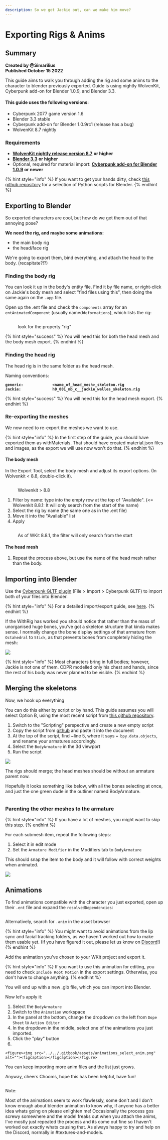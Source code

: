```yaml
---
description: So we got Jackie out, can we make him move?
---
```


# Exporting Rigs & Anims

## Summary

**Created by @Simarilius** \
**Published October 15 2022**

This guide aims to walk you through adding the rig and some anims to the  character to blender previously exported. Guide is using nightly WolvenKit, Cyberpunk add-on for Blender 1.0.9, and Blender 3.3.

#### This guide uses the following versions:

* Cyberpunk 2077 game version 1.6
* Blender 3.3 stable
* Cyberpunk add-on for Blender 1.0.9rc1 (release has a bug)
* WolvenKit 8.7 nightly&#x20;

### Requirements

* [**WolvenKit nightly release version 8.7**](https://github.com/WolvenKit/WolvenKit) **or higher**&#x20;
* [**Blender 3.3**](https://www.blender.org/) **or higher**
* Optional, required for material import: [**Cyberpunk add-on for Blender 1.0.9**](https://github.com/dragonzkiller/cp77research) **or newer**

{% hint style="info" %}
If you want to get your hands dirty, check [this github repository](https://github.com/Simarilius-uk/CP2077\_BlenderScripts/) for a selection of Python scripts for Blender.
{% endhint %}

## Exporting to Blender

So exported characters are cool, but how do we get them out of that annoying pose?&#x20;

**We need the rig, and maybe some animations:**

* the main body rig
* the head/face rig

We're going to export them, bind everything, and attach the head to the body. (recapitate?!?)

### Finding the body rig

You can look it up in the body's entity file. Find it by file name, or right-click on Jackie's body mesh and select "find files using this", then doing the same again on the `.app` file.&#x20;

Open up the .ent file and check the `components` array for an `entAnimatedComponent` (usually named`deformations`), which lists the rig:

<figure><img src="../../.gitbook/assets/SIM Jackie main rig.png" alt=""><figcaption><p>look for the property "rig"</p></figcaption></figure>

{% hint style="success" %}
You will need this for both the head mesh and the body mesh export.
{% endhint %}

### Finding the head rig

The head rig is in the same folder as the head mesh.&#x20;

Naming conventions:

<pre><code><strong>generic:             &#x3C;name_of_head_mesh>_skeleton.rig
</strong><strong>Jackie:              h0_001_mb_c__jackie_welles_skeleton.rig
</strong></code></pre>

{% hint style="success" %}
You will need this for the head mesh export.
{% endhint %}

### Re-exporting the meshes

We now need to re-export the meshes we want to use.

{% hint style="info" %}
In the first step of the guide, you should have exported them as withMaterials. That should have created material.json files and images, as the export we will use now won't do that.
{% endhint %}

#### The body mesh

In the Export Tool, select the body mesh and adjust its export options. (In Wolvenkit < 8.8, double-click it).

<figure><img src="../../.gitbook/assets/rig_exports_select_rigs.png" alt=""><figcaption><p>Wolvenkit > 8.8</p></figcaption></figure>

1. Filter by name: type into the empty row at the top of "Available". (<= Wolvenkit 8.8.1: It will only search from the start of the name)
2. Select the rig by name (the same one as in the .ent file)
3. Move it into the "Available" list
4. Apply

<figure><img src="../../.gitbook/assets/rig_exports_select_rigs_2.png" alt=""><figcaption><p>As of WKit 8.8.1, the filter will only search from the start</p></figcaption></figure>

#### The head mesh

1. Repeat the process above, but use the name of the head mesh rather than the body.

## Importing into Blender

Use the [Cyberpunk GLTF plugin](https://github.com/WolvenKit/Cyberpunk-Blender-add-on) (File > Import > Cyberpunk GLTF) to import both of your files into Blender.

{% hint style="info" %}
For a detailed import/export guide, see [here](https://wiki.redmodding.org/cyberpunk-2077-modding/modding-know-how/3d-modelling/exporting-and-importing-meshes).&#x20;
{% endhint %}

If the WithRig has worked you should notice that rather than the mass of unorganised huge bones, you've got a skeleton structure that kinda makes sense. I normally change the bone display settings of that armature from `Octahedral` to `Stick`, as that prevents bones from completely hiding the mesh:



![](<../../.gitbook/assets/SIM Bone display.png>)

{% hint style="info" %}
Most characters bring in full bodies; however, Jackie is not one of them. CDPR modelled only his chest and hands, since the rest of his body was never planned to be visible.
{% endhint %}

## Merging the skeletons

Now, we hook up everything&#x20;

You can do this either by script or by hand. This guide assumes you will select Option B, using the most recent script from [this github repository](https://github.com/Simarilius-uk/CP2077\_BlenderScripts/blob/main/Merge\_rigs.py).

1. Switch to the "Scripting" perspective and create a new empty script
2. Copy the script from [github](https://raw.githubusercontent.com/Simarilius-uk/CP2077\_BlenderScripts/main/Merge\_rigs.py) and paste it into the document
3. At the top of the script, find \~line 5, where it says `= bpy.data.objects`, and rename your armatures accordingly.
4. Select the `BodyArmature` in the 3d viewport
5. Run the script

&#x20;![](<../../.gitbook/assets/SIM Renamed Armatures.png>)

The rigs should merge; the head meshes should be without an armature parent now.&#x20;

Hopefully it looks something like below, with all the bones selecting at once, and just the one green dude in the outliner named BodyArmature.

<figure><img src="../../.gitbook/assets/SIM Merged Armatures.png" alt=""><figcaption></figcaption></figure>

### Parenting the other meshes to the armature

{% hint style="info" %}
If you have a lot of meshes, you might want to skip this step.
{% endhint %}

For each submesh item, repeat the following steps:

1. Select it in edit mode
2. Set the `Armature Modifier` in the Modifiers tab to `BodyArmature`

This should snap the item to the body and it will follow with correct weights when animated.

![](<../../.gitbook/assets/SIM armature modifier.png>)

## Animations

To find animations compatible with the character you just exported, open up their `.ent` file and expand the `resolvedDependencies`:

<figure><img src="../../.gitbook/assets/animations_jackie_dependencies.png" alt=""><figcaption></figcaption></figure>

Alternatively, search for `.anim` in the asset browser

{% hint style="info" %}
You might want to avoid animations from the lip sync and facial tracking folders, as we haven't worked out how to make them usable yet. (If you have figured it out, please let us know on [Discord](https://discord.gg/redmodding)!)&#x20;
{% endhint %}

Add the animation you've chosen to your WKit project and export it.&#x20;

{% hint style="info" %}
If you want to use this animation for editing, you need to check `Include Root Motion` in the export settings. Otherwise, you don't have to change anything.
{% endhint %}

You will end up with a new .glb file, which you can import into Blender.

Now let's apply it:

1. Select the `BodyArmature`
2. Switch to the `Animation` workspace
3. In the panel at the bottom, change the dropdown on the left from `Dope Sheet` to `Action Editor`
4. In the dropdown in the middle, select one of the animations you just imported.
5. Click the "play" button
6.

    <figure><img src="../../.gitbook/assets/animations_select_anim.png" alt=""><figcaption></figcaption></figure>

You can keep importing more anim files and the list just grows.&#x20;

Anyway, cheers Chooms, hope this has been helpful, have fun!

<figure><img src="../../.gitbook/assets/SIM_Jackie_Cheers_0001-0298_AdobeExpress (2).gif" alt=""><figcaption></figcaption></figure>

Note:

Most of the animations seem to work flawlessly, some don't and I don't know enough about blender animation to know why, if anyone has a better idea whats going on please enlighten me! Occasionally the process gos screwy somewhere and the model freaks out when you attach the anims, I've mostly just repeated the process and its come out fine so I haven't worked out exactly whats causing that. As always happy to try and help on the Discord, normally in #textures-and-models.
